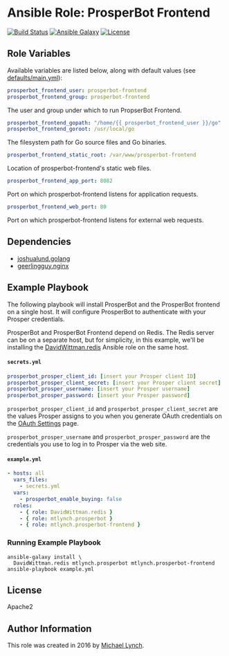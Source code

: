 # Ansible Role: ProsperBot Frontend

[![Build Status](https://travis-ci.org/mtlynch/ansible-role-prosperbot-frontend.svg?branch=master)](https://travis-ci.org/mtlynch/ansible-role-prosperbot-frontend)
[![Ansible Galaxy](https://img.shields.io/badge/ansible--galaxy-prosperbot-frontend-blue.svg?style=flat-square)](https://galaxy.ansible.com/mtlynch/prosperbot-frontend)
[![License](http://img.shields.io/:license-apache-blue.svg?style=flat-square)](LICENSE)

## Role Variables

Available variables are listed below, along with default values (see [defaults/main.yml](defaults/main.yml)):

```yaml
prosperbot_frontend_user: prosperbot-frontend
prosperbot_frontend_group: prosperbot-frontend
```

The user and group under which to run PropserBot Frontend.

```yaml
prosperbot_frontend_gopath: "/home/{{ prosperbot_frontend_user }}/go"
prosperbot_frontend_goroot: /usr/local/go
```

The filesystem path for Go source files and Go binaries.

```yaml
prosperbot_frontend_static_root: /var/www/prosperbot-frontend
```

Location of prosperbot-frontend's static web files.

```yaml
prosperbot_frontend_app_port: 8082
```

Port on which prosperbot-frontend listens for application requests.

```yaml
prosperbot_frontend_web_port: 80
```

Port on which prosperbot-frontend listens for external web requests.

## Dependencies

* [joshualund.golang](https://galaxy.ansible.com/joshualund/golang/)
* [geerlingguy.nginx](https://galaxy.ansible.com/geerlingguy/nginx/)

## Example Playbook

The following playbook will install ProsperBot and the ProsperBot frontend on a single host. It will configure ProsperBot to authenticate with your Prosper credentials.

ProsperBot and ProsperBot Frontend depend on Redis. The Redis server can be on a separate host, but for simplicity, in this example, we'll be installing the [DavidWittman.redis](https://github.com/DavidWittman/ansible-redis) Ansible role on the same host.

#### `secrets.yml`

```yaml
prosperbot_prosper_client_id: [insert your Prosper client ID]
prosperbot_prosper_client_secret: [insert your Prosper client secret]
prosperbot_prosper_username: [insert your Prosper username]
prosperbot_prosper_password: [insert your Prosper password]
```

`prosperbot_prosper_client_id` and `prosperbot_prosper_client_secret` are the values Prosper assigns to you when you generate OAuth credentials on the [OAuth Settings](https://www.prosper.com/oauth#/settings) page.

`prosperbot_prosper_username` and `prosperbot_prosper_password` are the credentials you use to log in to Prosper via the web site.

#### `example.yml`

```yaml
- hosts: all
  vars_files:
    - secrets.yml
  vars:
    - prosperbot_enable_buying: false
  roles:
    - { role: DavidWittman.redis }
    - { role: mtlynch.prosperbot }
    - { role: mtlynch.prosperbot-frontend }
```

### Running Example Playbook

```shell
ansible-galaxy install \
  DavidWittman.redis mtlynch.prosperbot mtlynch.prosperbot-frontend
ansible-playbook example.yml
```

## License

Apache2

## Author Information

This role was created in 2016 by [Michael Lynch](http://mtlynch.io).
